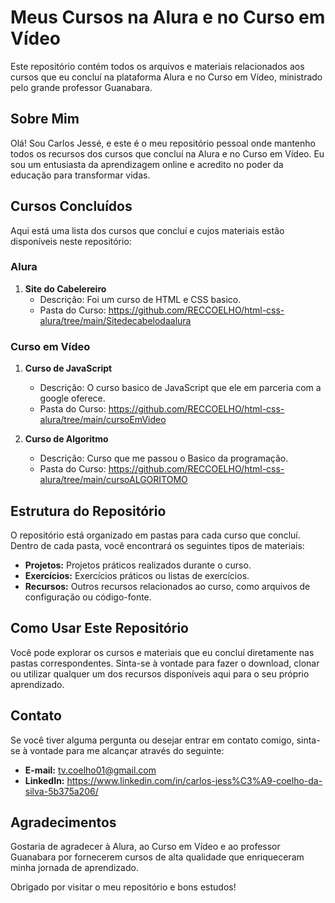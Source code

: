 # Meus Cursos na Alura e no Curso em Vídeo

Este repositório contém todos os arquivos e materiais relacionados aos cursos que eu concluí na plataforma Alura e no Curso em Vídeo, ministrado pelo grande professor Guanabara.

## Sobre Mim

Olá! Sou Carlos Jessé, e este é o meu repositório pessoal onde mantenho todos os recursos dos cursos que concluí na Alura e no Curso em Vídeo. Eu sou um entusiasta da aprendizagem online e acredito no poder da educação para transformar vidas.

## Cursos Concluídos

Aqui está uma lista dos cursos que concluí e cujos materiais estão disponíveis neste repositório:

### Alura

1. **Site do Cabelereiro**
   - Descrição: Foi um curso de HTML e CSS basico.
   - Pasta do Curso: https://github.com/RECCOELHO/html-css-alura/tree/main/Sitedecabelodaalura

### Curso em Vídeo

1. **Curso de JavaScript**
   - Descrição: O curso basico de JavaScript que ele em parceria com a google oferece.
   - Pasta do Curso: https://github.com/RECCOELHO/html-css-alura/tree/main/cursoEmVideo

2. **Curso de Algoritmo**
   - Descrição: Curso que me passou o Basico da programação.
   - Pasta do Curso: https://github.com/RECCOELHO/html-css-alura/tree/main/cursoALGORITOMO


## Estrutura do Repositório

O repositório está organizado em pastas para cada curso que concluí. Dentro de cada pasta, você encontrará os seguintes tipos de materiais:

- **Projetos:** Projetos práticos realizados durante o curso.
- **Exercícios:** Exercícios práticos ou listas de exercícios.
- **Recursos:** Outros recursos relacionados ao curso, como arquivos de configuração ou código-fonte.

## Como Usar Este Repositório

Você pode explorar os cursos e materiais que eu concluí diretamente nas pastas correspondentes. Sinta-se à vontade para fazer o download, clonar ou utilizar qualquer um dos recursos disponíveis aqui para o seu próprio aprendizado.

## Contato

Se você tiver alguma pergunta ou desejar entrar em contato comigo, sinta-se à vontade para me alcançar através do seguinte:

- **E-mail:** tv.coelho01@gmail.com
- **LinkedIn:** https://www.linkedin.com/in/carlos-jess%C3%A9-coelho-da-silva-5b375a206/

## Agradecimentos

Gostaria de agradecer à Alura, ao Curso em Vídeo e ao professor Guanabara por fornecerem cursos de alta qualidade que enriqueceram minha jornada de aprendizado.

Obrigado por visitar o meu repositório e bons estudos!


